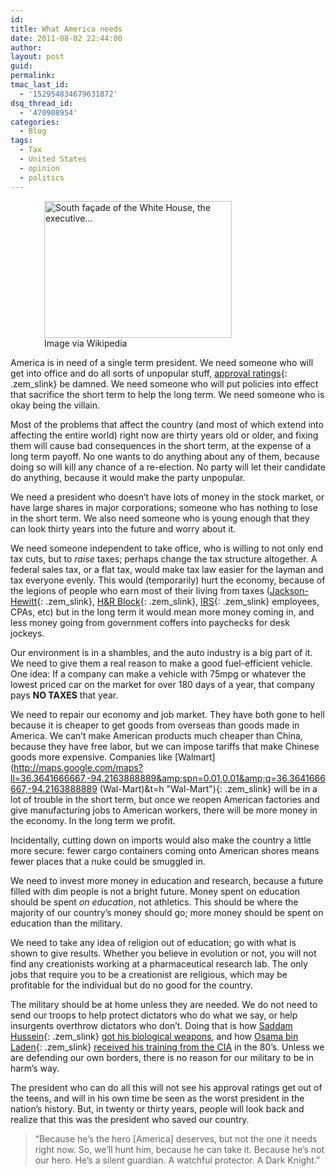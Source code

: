 ```yaml
---
id:
title: What America needs
date: 2011-08-02 22:44:00
author:
layout: post
guid:
permalink:
tmac_last_id:
  - '152954834679631872'
dsq_thread_id:
  - '470908954'
categories:
  - Blog
tags:
  - Tax
  - United States
  - opinion
  - politics
---
```


<div class="zemanta-img" style="margin: 1em; display: block;">
  <figure style="max-width: 300px" class="wp-caption alignright"><a href="http://commons.wikipedia.org/wiki/File:WhiteHouseSouthFacade.JPG"><img title="South façade of the White House, the executive..." alt="South façade of the White House, the executive..." width="300" height="219" src="http://upload.wikimedia.org/wikipedia/commons/thumb/a/af/WhiteHouseSouthFacade.JPG/300px-WhiteHouseSouthFacade.JPG" /></a><figcaption class="wp-caption-text">Image via Wikipedia</figcaption></figure>
</div>

America is in need of a single term president. We need someone who will get into office and do all sorts of unpopular stuff, [approval ratings](http://en.wikipedia.org/wiki/United_States_presidential_approval_rating "United States presidential approval rating"){: .zem_slink} be damned. We need someone who will put policies into effect that sacrifice the short term to help the long term. We need someone who is okay being the villain.<!--more-->

Most of the problems that affect the country (and most of which extend into affecting the entire world) right now are thirty years old or older, and fixing them will cause bad consequences in the short term, at the expense of a long term payoff. No one wants to do anything about any of them, because doing so will kill any chance of a re-election. No party will let their candidate do anything, because it would make the party unpopular.

We need a president who doesn’t have lots of money in the stock market, or have large shares in major corporations; someone who has nothing to lose in the short term. We also need someone who is young enough that they can look thirty years into the future and worry about it.

We need someone independent to take office, who is willing to not only end tax cuts, but to *raise* taxes; perhaps change the tax structure altogether. A federal sales tax, or a flat tax, would make tax law easier for the layman and tax everyone evenly. This would (temporarily) hurt the economy, because of the legions of people who earn most of their living from taxes ([Jackson-Hewitt](http://www.jacksonhewitt.com "Jackson Hewitt"){: .zem_slink}, [H&R Block](http://www.hrblock.com/ "H&amp;R Block"){: .zem_slink}, [IRS](http://en.wikipedia.org/wiki/Internal_Revenue_Service "Internal Revenue Service"){: .zem_slink} employees, CPAs, etc) but in the long term it would mean more money coming in, and less money going from government coffers into paychecks for desk jockeys.

Our environment is in a shambles, and the auto industry is a big part of it. We need to give them a real reason to make a good fuel-efficient vehicle. One idea: If a company can make a vehicle with 75mpg or whatever the lowest priced car on the market for over 180 days of a year, that company pays **NO TAXES** that year.

We need to repair our economy and job market. They have both gone to hell because it is cheaper to get goods from overseas than goods made in America. We can’t make American products much cheaper than China, because they have free labor, but we can impose tariffs that make Chinese goods more expensive. Companies like [Walmart](http://maps.google.com/maps?ll=36.3641666667,-94.2163888889&amp;spn=0.01,0.01&amp;q=36.3641666667,-94.2163888889 (Wal-Mart)&amp;t=h "Wal-Mart"){: .zem_slink} will be in a lot of trouble in the short term, but once we reopen American factories and give manufacturing jobs to American workers, there will be more money in the economy. In the long term we profit.

Incidentally, cutting down on imports would also make the country a little more secure: fewer cargo containers coming onto American shores means fewer places that a nuke could be smuggled in.

We need to invest more money in education and research, because a future filled with dim people is not a bright future. Money spent on education should be spent *on education*, not athletics. This should be where the majority of our country’s money should go; more money should be spent on education than the military.

We need to take any idea of religion out of education; go with what is shown to give results. Whether you believe in evolution or not, you will not find any creationists working at a pharmaceutical research lab. The only jobs that require you to be a creationist are religious, which may be profitable for the individual but do no good for the country.

The military should be at home unless they are needed. We do not need to send our troops to help protect dictators who do what we say, or help insurgents overthrow dictators who don’t. Doing that is how [Saddam Hussein](http://en.wikipedia.org/wiki/Saddam_Hussein "Saddam Hussein"){: .zem_slink} [got his biological weapons](http://en.wikipedia.org/wiki/Iraq_and_weapons_of_mass_destruction#Western_help_with_Iraq.27s_WMD_program), and how [Osama bin Laden](http://en.wikipedia.org/wiki/Osama_bin_Laden "Osama bin Laden"){: .zem_slink} [received his training from the CIA](http://en.wikipedia.org/wiki/Operation_Cyclone) in the 80’s. Unless we are defending our own borders, there is no reason for our military to be in harm’s way.

The president who can do all this will not see his approval ratings get out of the teens, and will in his own time be seen as the worst president in the nation’s history. But, in twenty or thirty years, people will look back and realize that this was the president who saved our country.

> “Because he’s the hero [America] deserves, but not the one it needs right now. So, we’ll hunt him, because he can take it. Because he’s not our hero. He’s a silent guardian. A watchful protector. A Dark Knight.”

<div class="zemanta-pixie" style="margin-top: 10px; height: 15px;">
  <img class="zemanta-pixie-img" style="border: none; float: right;" alt="" src="http://img.zemanta.com/pixy.gif?x-id=19490f5d-51c3-4256-b3dc-ddd8c0db072b" />
</div>